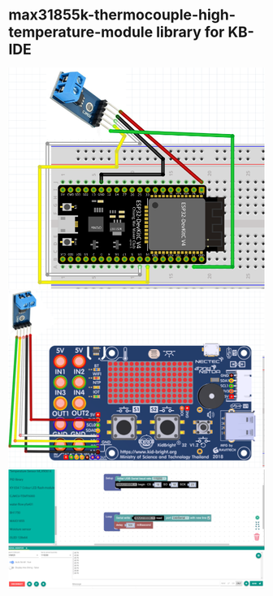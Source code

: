 # max31855k-thermocouple-high-temperature-module library for KB-IDE
![](https://github.com/cmmc-kbide/kbide-plugin-max31855k-thermocouple-high-temperature-module/blob/master/static/esp32max31855k.png)
![](https://github.com/cmmc-kbide/kbide-plugin-max31855k-thermocouple-high-temperature-module/blob/master/static/kidbrightmax31855k.PNG)
![](https://github.com/cmmc-kbide/kbide-plugin-max31855k-thermocouple-high-temperature-module/blob/master/static/ex1.png)

